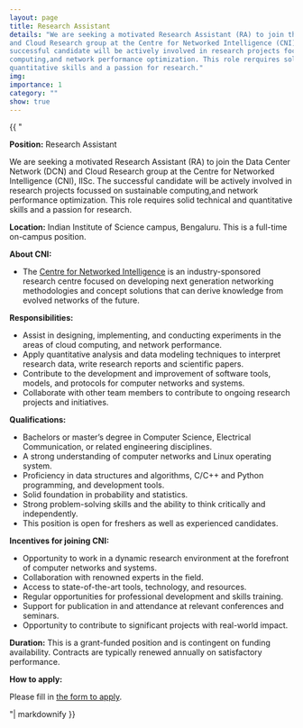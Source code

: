 ```yaml
---
layout: page
title: Research Assistant
details: "We are seeking a motivated Research Assistant (RA) to join the Data Center Network (DCN)
and Cloud Research group at the Centre for Networked Intelligence (CNI), IISc. The
successful candidate will be actively involved in research projects focussed on sustainable
computing,and network performance optimization. This role rerquires solid technical and
quantitative skills and a passion for research."
img:
importance: 1
category: ""
show: true
---
```


<div>{{ "



**Position:** Research Assistant
    
We are seeking a motivated Research Assistant (RA) to join the Data Center Network (DCN)
and Cloud Research group at the Centre for Networked Intelligence (CNI), IISc. The
successful candidate will be actively involved in research projects focussed on sustainable
computing,and network performance optimization. This role requires solid technical and
quantitative skills and a passion for research.

**Location:** Indian Institute of Science campus, Bengaluru. This is a full-time on-campus position.

**About CNI:**
- The [Centre for Networked Intelligence](https://cni.iisc.ac.in/) is an industry-sponsored research
centre focused on developing next generation networking methodologies and concept
solutions that can derive knowledge from evolved networks of the future.

**Responsibilities:**
- Assist in designing, implementing, and conducting experiments in the areas of cloud
computing, and network performance.
- Apply quantitative analysis and data modeling techniques to interpret research data,
write research reports and scientific papers.
- Contribute to the development and improvement of software tools, models, and
protocols for computer networks and systems.
- Collaborate with other team members to contribute to ongoing research projects and
initiatives.

**Qualifications:**
- Bachelors or master’s degree in Computer Science, Electrical Communication, or
related engineering disciplines.
- A strong understanding of computer networks and Linux operating system.
- Proficiency in data structures and algorithms, C/C++ and Python programming, and
development tools.
- Solid foundation in probability and statistics.
- Strong problem-solving skills and the ability to think critically and independently.
- This position is open for freshers as well as experienced candidates.

**Incentives for joining CNI:**
- Opportunity to work in a dynamic research environment at the forefront of computer
networks and systems.
- Collaboration with renowned experts in the field.
- Access to state-of-the-art tools, technology, and resources.
- Regular opportunities for professional development and skills training.
- Support for publication in and attendance at relevant conferences and seminars.
- Opportunity to contribute to significant projects with real-world impact.

**Duration:** This is a grant-funded position and is contingent on funding availability. Contracts are typically renewed annually on satisfactory performance.

**How to apply:**

Please fill in [the form to apply](https://forms.gle/ZgyFS2Q4SWwNavMz6).


"| markdownify }}</div>
